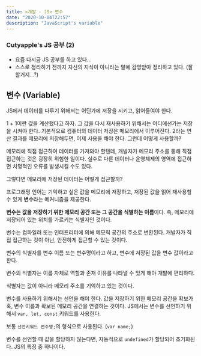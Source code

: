 ```yaml
---
title: <개발 - JS> 변수
date: "2020-10-04T22:57"
description: "JavaScript's variable"
---
```


### Cutyapple's JS 공부 (2)

- 요즘 다시금 JS 공부를 하고 있다...
- 스스로 정리하기 전까지 자신의 지식이 아니라는 말에 감명받아 정리하고 있다. (잘 할거지...?)



## 변수 (Variable)

JS에서 데이터를 다루기 위해서는 어딘가에 저장을 시키고, 읽어들여야 한다.

1 + 1이란 값을 계산했다고 하자. 그 값을 다시 재사용하기 위해서는 어디에선가는 저장을 시켜야 한다. 기본적으로 컴퓨터의 데이터 저장은 메모리에서 이루어진다. 2라는 연산 결과를 메모리에 저장해두면, 이제 사용을 해야 한다. 그런데 어떻게 사용할까? 

메모리에 직접 접근하여 데이터를 가져와야 할텐데, 개발자가 메모리 주소를 통해 직접 접근하는 것은 굉장히 위험한 일이다. 실수로 다른 데이터나 운영체제의 영역에 접근하면 치명적인 오류를 발생시킬 수도 있다.

그렇다면 메모리에 저장된 데이터는 어떻게 접근할까? 

프로그래밍 언어는 기억하고 싶은 값을 메모리에 저장하고, 저장된 값을 읽어 재사용할 수 있게 **변수**라는 메커니즘을 제공한다.

**변수는 값을 저장하기 위한 메모리 공간 또는 그 공간을 식별하는 이름**이다. 즉, 메모리에 저장되어 있는 위치를 가르키는 식별자인 것이다. 

변수는 컴파일러 또는 인터프리터에 의해 메모릭 공간의 주소로 변환된다. 개발자가 직접 접근하는 것이 아닌, 안전하게 접근할 수 있는 것이다. 

변수의 식별자를 변수 이름 또는 변수명이라고 하고, 변수에 저장된 값을 변수 값이라고 한다.

변수의 식별자는 이름 자체로 역할과 존재 이유를 나타낼 수 있게 해야 개발에 편리하다. 

식별자는 값이 아니라 메모리 주소를 기억하고 있는 것이다. 



변수를 사용하기 위해서는 선언을 해야 한다. 값을 저장하기 위한 메모리 공간을 확보가혹, 변수 이름과 확보된 메모리 공간을 연결하는 것이다. JS에서는 변수를 선언하기 위해서 `var, let, const` 키워드를 사용한다. 

보통 `선언키워드 변수명;`의 형식으로 사용된다.  (`var name;`)

변수를 선언할 때 값을 할당하지 않는다면, 자동적으로 `undefined`가 할당되어 초기화된다. JS의 특징 중 하나이다. 